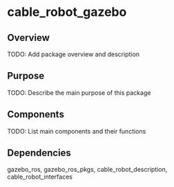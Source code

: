 # cable_robot_gazebo

## Overview
TODO: Add package overview and description

## Purpose
TODO: Describe the main purpose of this package

## Components
TODO: List main components and their functions

## Dependencies
gazebo_ros, gazebo_ros_pkgs, cable_robot_description, cable_robot_interfaces

